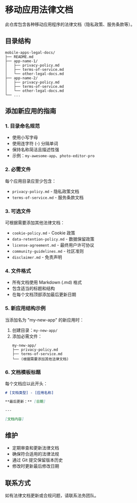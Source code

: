 # 移动应用法律文档

此仓库包含各种移动应用程序的法律文档（隐私政策、服务条款等）。

## 目录结构

```
mobile-apps-legal-docs/
├── README.md
├── app-name-1/
│   ├── privacy-policy.md
│   ├── terms-of-service.md
│   └── other-legal-docs.md
├── app-name-2/
│   ├── privacy-policy.md
│   ├── terms-of-service.md
│   └── other-legal-docs.md
└── ...
```

## 添加新应用的指南

### 1. 目录命名规范

- 使用小写字母
- 使用连字符 (-) 分隔单词
- 保持名称简洁且描述性强
- 示例：`my-awesome-app`、`photo-editor-pro`

### 2. 必需文件

每个应用目录应至少包含：

- `privacy-policy.md` - 隐私政策文档
- `terms-of-service.md` - 服务条款文档

### 3. 可选文件

可根据需要添加其他法律文档：

- `cookie-policy.md` - Cookie 政策
- `data-retention-policy.md` - 数据保留政策
- `license-agreement.md` - 最终用户许可协议
- `community-guidelines.md` - 社区准则
- `disclaimer.md` - 免责声明

### 4. 文件格式

- 所有文档使用 Markdown (.md) 格式
- 包含适当的标题和结构
- 在每个文档顶部添加最后更新日期

### 5. 新应用结构示例

当添加名为 "my-new-app" 的新应用时：

1. 创建目录：`my-new-app/`
2. 添加必需文件：
   ```
   my-new-app/
   ├── privacy-policy.md
   ├── terms-of-service.md
   └── (根据需要添加其他法律文档)
   ```

### 6. 文档模板标题

每个文档应以此开头：

```markdown
# [文档类型] - [应用名称]

**最后更新：** [日期]

---

[文档内容]
```

## 维护

- 定期审查和更新法律文档
- 确保符合适用的法律法规
- 通过 Git 提交保留版本历史
- 修改时更新最后修改日期

## 联系方式

如有法律文档更新或合规问题，请联系法务团队。
